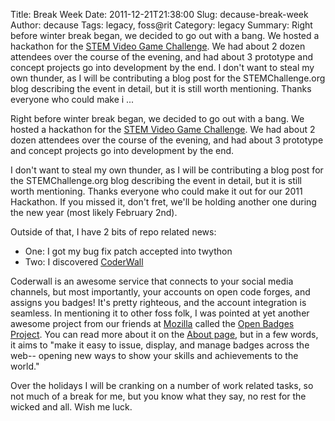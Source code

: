 Title: Break Week
Date: 2011-12-21T21:38:00
Slug: decause-break-week
Author: decause
Tags: legacy, foss@rit
Category: legacy
Summary: Right before winter break began, we decided to go out with a bang. We hosted a hackathon for the [STEM Video Game Challenge](http://stemchallenge.org). We had about 2 dozen attendees over the course of the evening, and had about 3 prototype and concept projects go into development by the end.  I don't want to steal my own thunder, as I will be contributing a blog post for the STEMChallenge.org blog describing the event in detail, but it is still worth mentioning. Thanks everyone who could make i ... 

Right before winter break began, we decided to go out with a bang. We hosted a
hackathon for the [STEM Video Game Challenge](http://stemchallenge.org). We
had about 2 dozen attendees over the course of the evening, and had about 3
prototype and concept projects go into development by the end.

I don't want to steal my own thunder, as I will be contributing a blog post
for the STEMChallenge.org blog describing the event in detail, but it is still
worth mentioning. Thanks everyone who could make it out for our 2011
Hackathon. If you missed it, don't fret, we'll be holding another one during
the new year (most likely February 2nd).

Outside of that, I have 2 bits of repo related news:

  * One: I got my bug fix patch accepted into twython
  * Two: I discovered [CoderWall](http://coderwall.com)

Coderwall is an awesome service that connects to your social media channels,
but most importantly, your accounts on open code forges, and assigns you
badges! It's pretty righteous, and the account integration is seamless. In
mentioning it to other foss folk, I was pointed at yet another awesome project
from our friends at [Mozilla](http://mozilla.org) called the [Open Badges
Project](https://wiki.mozilla.org/Badges). You can read more about it on the
[About page](https://wiki.mozilla.org/Badges/About), but in a few words, it
aims to "make it easy to issue, display, and manage badges across the web--
opening new ways to show your skills and achievements to the world."

Over the holidays I will be cranking on a number of work related tasks, so not
much of a break for me, but you know what they say, no rest for the wicked and
all. Wish me luck.

